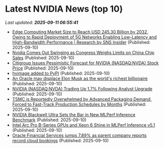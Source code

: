 # Latest NVIDIA News (top 10)
_Last updated: **2025-09-11 06:55:41**_

- [Edge Computing Market Size to Reach USD 245.30 Billion by 2032, Owing to Rapid Deployment of 5G Networks Enabling Low-Latency and High-Bandwidth Performance | Research by SNS Insider](https://www.globenewswire.com/news-release/2025/09/10/3147500/0/en/Edge-Computing-Market-Size-to-Reach-USD-245-30-Billion-by-2032-Owing-to-Rapid-Deployment-of-5G-Networks-Enabling-Low-Latency-and-High-Bandwidth-Performance-Research-by-SNS-Insider.html) (Published: 2025-09-10)
- [Nvidia Comes Out Swinging as Congress Weighs Limits on China Chip Sales](https://www.lesswrong.com/posts/ncMkbwdTvfXNyHAhy/nvidia-comes-out-swinging-as-congress-weighs-limits-on-china) (Published: 2025-09-10)
- [Citigroup Issues Pessimistic Forecast for NVIDIA (NASDAQ:NVDA) Stock Price](https://www.etfdailynews.com/2025/09/10/citigroup-issues-pessimistic-forecast-for-nvidia-nasdaqnvda-stock-price/) (Published: 2025-09-10)
- [hyimage added to PyPI](https://pypi.org/project/hyimage/) (Published: 2025-09-10)
- [An Oracle may displace Elon Musk as the world's richest billionaire](https://economictimes.indiatimes.com/markets/stocks/news/an-oracle-may-displace-elon-musk-as-the-worlds-richest-billionaire/articleshow/123801297.cms) (Published: 2025-09-10)
- [NVIDIA (NASDAQ:NVDA) Trading Up 1.7% Following Analyst Upgrade](https://www.etfdailynews.com/2025/09/10/nvidia-nasdaqnvda-trading-up-1-7-following-analyst-upgrade/) (Published: 2025-09-10)
- [TSMC is Reportedly Overwhelmed by Advanced Packaging Demand, Forced to Fast-Track Production Schedules by Months](https://wccftech.com/tsmc-is-overwhelmed-by-advanced-packaging-demand-forced-to-fast-track-production/) (Published: 2025-09-10)
- [NVIDIA Blackwell Ultra Sets the Bar in New MLPerf Inference Benchmark](https://www.madshrimps.be/news/nvidia-blackwell-ultra-sets-the-bar-in-new-mlperf-inference-benchmark/) (Published: 2025-09-10)
- [Intel Arc Pro B-Series GPUs and Xeon 6 Shine in MLPerf Inference v5.1](https://www.madshrimps.be/news/intel-arc-pro-b-series-gpus-and-xeon-6-shine-in-mlperf-inference-v5-1/) (Published: 2025-09-10)
- [Oracle Financial Services jumps 7.89% as parent company reports record cloud bookings](https://www.thehindubusinessline.com/markets/stock-markets/oracle-financial-services-jumps-789-as-parent-company-reports-record-cloud-bookings/article70032620.ece) (Published: 2025-09-10)
